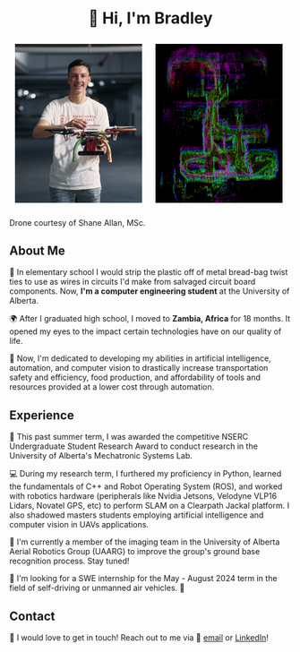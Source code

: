 <h1 align="center"> 👋 Hi, I'm Bradley </h1>

<p float="left">
  <img src="https://github.com/BradleyBravender/BradleyBravender/blob/main/_A654031.00_00_00_24.Still007.jpg?raw=true" width="45%" style="margin: 10px;" />
  <img src="https://github.com/BradleyBravender/BradleyBravender/blob/main/rviz_screenshot_2023_09_09-21_11_59.png?raw=true" width="45%" style="margin: 10px;" />
</p>
Drone courtesy of Shane Allan, MSc.

## About Me

🔬 In elementary school I would strip the plastic off of metal bread-bag twist ties to use as wires in circuits I'd make from salvaged circuit board components. Now, **I'm a computer engineering student** at the University of Alberta. 

🌍 After I graduated high school, I moved to **Zambia, Africa** for 18 months. It opened my eyes to the impact certain technologies have on our quality of life. 

🧠 Now, I'm dedicated to developing my abilities in artificial intelligence, automation, and computer vision to drastically increase transportation safety and efficiency, food production, and affordability of tools and resources provided at a lower cost through automation.

## Experience

🤖 This past summer term, I was awarded the competitive NSERC Undergraduate Student Research Award to conduct research in the University of Alberta's Mechatronic Systems Lab.

💻 During my research term, I furthered my proficiency in Python, learned the fundamentals of C++ and Robot Operating System (ROS), and worked with robotics hardware (peripherals like Nvidia Jetsons, Velodyne VLP16 Lidars, Novatel GPS, etc) to perform SLAM on a Clearpath Jackal platform. I also shadowed masters students employing artificial intelligence and computer vision in UAVs applications.

🚁 I'm currently a member of the imaging team in the University of Alberta Aerial Robotics Group (UAARG) to improve the group's ground base recognition process. Stay tuned!

🚨 I'm looking for a SWE internship for the May - August 2024 term in the field of self-driving or unmanned air vehicles. 🔭

## Contact

📱 I would love to get in touch! Reach out to me via 📧 [email](mailto:bsbraven@ualberta.ca) or [LinkedIn](https://www.linkedin.com/in/bradley-bravender-5246a9166/)!


<!---
BradleyBravender/BradleyBravender is a ✨ special ✨ repository because its `README.md` (this file) appears on your GitHub profile.
You can click the Preview link to take a look at your changes.
--->
